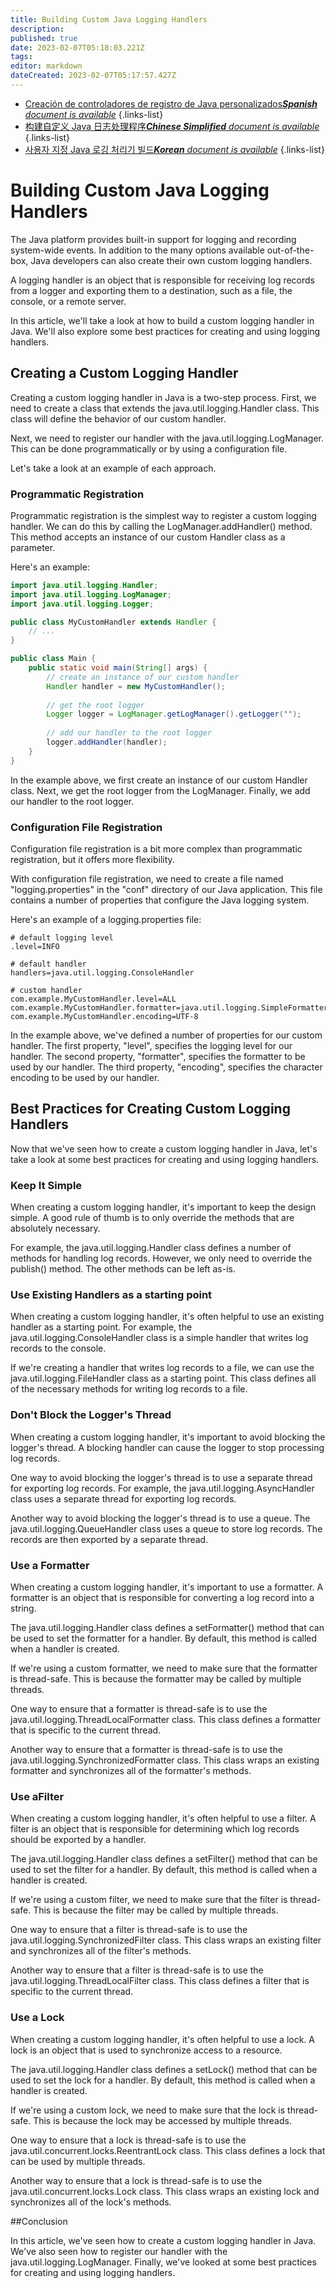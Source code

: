 ```yaml
---
title: Building Custom Java Logging Handlers
description: 
published: true
date: 2023-02-07T05:18:03.221Z
tags: 
editor: markdown
dateCreated: 2023-02-07T05:17:57.427Z
---
```


- [Creación de controladores de registro de Java personalizados***Spanish** document is available*](/es/Knowledge-base/Java/building-custom-java-logging-handlers)
{.links-list}
- [构建自定义 Java 日志处理程序***Chinese Simplified** document is available*](/zh/Knowledge-base/Java/building-custom-java-logging-handlers)
{.links-list}
- [사용자 지정 Java 로깅 처리기 빌드***Korean** document is available*](/ko/Knowledge-base/Java/building-custom-java-logging-handlers)
{.links-list}


# Building Custom Java Logging Handlers

The Java platform provides built-in support for logging and recording system-wide events. In addition to the many options available out-of-the-box, Java developers can also create their own custom logging handlers.

A logging handler is an object that is responsible for receiving log records from a logger and exporting them to a destination, such as a file, the console, or a remote server.

In this article, we'll take a look at how to build a custom logging handler in Java. We'll also explore some best practices for creating and using logging handlers.

## Creating a Custom Logging Handler

Creating a custom logging handler in Java is a two-step process. First, we need to create a class that extends the java.util.logging.Handler class. This class will define the behavior of our custom handler.

Next, we need to register our handler with the java.util.logging.LogManager. This can be done programmatically or by using a configuration file.

Let's take a look at an example of each approach.

### Programmatic Registration

Programmatic registration is the simplest way to register a custom logging handler. We can do this by calling the LogManager.addHandler() method. This method accepts an instance of our custom Handler class as a parameter.

Here's an example:

```java
import java.util.logging.Handler;
import java.util.logging.LogManager;
import java.util.logging.Logger;

public class MyCustomHandler extends Handler {
    // ...
}

public class Main {
    public static void main(String[] args) {
        // create an instance of our custom handler
        Handler handler = new MyCustomHandler();
        
        // get the root logger
        Logger logger = LogManager.getLogManager().getLogger("");
        
        // add our handler to the root logger
        logger.addHandler(handler);
    }
}
```

In the example above, we first create an instance of our custom Handler class. Next, we get the root logger from the LogManager. Finally, we add our handler to the root logger.

### Configuration File Registration

Configuration file registration is a bit more complex than programmatic registration, but it offers more flexibility.

With configuration file registration, we need to create a file named "logging.properties" in the "conf" directory of our Java application. This file contains a number of properties that configure the Java logging system.

Here's an example of a logging.properties file:

```
# default logging level
.level=INFO

# default handler
handlers=java.util.logging.ConsoleHandler

# custom handler
com.example.MyCustomHandler.level=ALL
com.example.MyCustomHandler.formatter=java.util.logging.SimpleFormatter
com.example.MyCustomHandler.encoding=UTF-8
```

In the example above, we've defined a number of properties for our custom handler. The first property, "level", specifies the logging level for our handler. The second property, "formatter", specifies the formatter to be used by our handler. The third property, "encoding", specifies the character encoding to be used by our handler.

## Best Practices for Creating Custom Logging Handlers

Now that we've seen how to create a custom logging handler in Java, let's take a look at some best practices for creating and using logging handlers.

### Keep It Simple

When creating a custom logging handler, it's important to keep the design simple. A good rule of thumb is to only override the methods that are absolutely necessary.

For example, the java.util.logging.Handler class defines a number of methods for handling log records. However, we only need to override the publish() method. The other methods can be left as-is.

### Use Existing Handlers as a starting point

When creating a custom logging handler, it's often helpful to use an existing handler as a starting point. For example, the java.util.logging.ConsoleHandler class is a simple handler that writes log records to the console.

If we're creating a handler that writes log records to a file, we can use the java.util.logging.FileHandler class as a starting point. This class defines all of the necessary methods for writing log records to a file.

### Don't Block the Logger's Thread

When creating a custom logging handler, it's important to avoid blocking the logger's thread. A blocking handler can cause the logger to stop processing log records.

One way to avoid blocking the logger's thread is to use a separate thread for exporting log records. For example, the java.util.logging.AsyncHandler class uses a separate thread for exporting log records.

Another way to avoid blocking the logger's thread is to use a queue. The java.util.logging.QueueHandler class uses a queue to store log records. The records are then exported by a separate thread.

### Use a Formatter

When creating a custom logging handler, it's important to use a formatter. A formatter is an object that is responsible for converting a log record into a string.

The java.util.logging.Handler class defines a setFormatter() method that can be used to set the formatter for a handler. By default, this method is called when a handler is created.

If we're using a custom formatter, we need to make sure that the formatter is thread-safe. This is because the formatter may be called by multiple threads.

One way to ensure that a formatter is thread-safe is to use the java.util.logging.ThreadLocalFormatter class. This class defines a formatter that is specific to the current thread.

Another way to ensure that a formatter is thread-safe is to use the java.util.logging.SynchronizedFormatter class. This class wraps an existing formatter and synchronizes all of the formatter's methods.

### Use aFilter

When creating a custom logging handler, it's often helpful to use a filter. A filter is an object that is responsible for determining which log records should be exported by a handler.

The java.util.logging.Handler class defines a setFilter() method that can be used to set the filter for a handler. By default, this method is called when a handler is created.

If we're using a custom filter, we need to make sure that the filter is thread-safe. This is because the filter may be called by multiple threads.

One way to ensure that a filter is thread-safe is to use the java.util.logging.SynchronizedFilter class. This class wraps an existing filter and synchronizes all of the filter's methods.

Another way to ensure that a filter is thread-safe is to use the java.util.logging.ThreadLocalFilter class. This class defines a filter that is specific to the current thread.

### Use a Lock

When creating a custom logging handler, it's often helpful to use a lock. A lock is an object that is used to synchronize access to a resource.

The java.util.logging.Handler class defines a setLock() method that can be used to set the lock for a handler. By default, this method is called when a handler is created.

If we're using a custom lock, we need to make sure that the lock is thread-safe. This is because the lock may be accessed by multiple threads.

One way to ensure that a lock is thread-safe is to use the java.util.concurrent.locks.ReentrantLock class. This class defines a lock that can be used by multiple threads.

Another way to ensure that a lock is thread-safe is to use the java.util.concurrent.locks.Lock class. This class wraps an existing lock and synchronizes all of the lock's methods.

##Conclusion

In this article, we've seen how to create a custom logging handler in Java. We've also seen how to register our handler with the java.util.logging.LogManager. Finally, we've looked at some best practices for creating and using logging handlers.